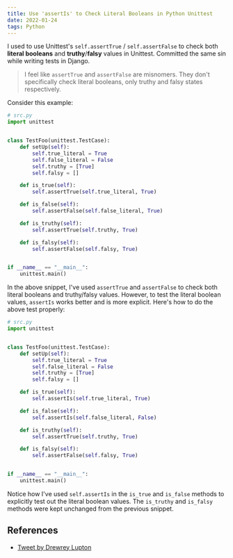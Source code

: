 ```yaml
---
title: Use 'assertIs' to Check Literal Booleans in Python Unittest
date: 2022-01-24
tags: Python
---
```


I used to use Unittest's `self.assertTrue` / `self.assertFalse` to check both **literal booleans** and **truthy**/**falsy** values in Unittest. Committed the same sin while writing tests in Django.

> I feel like `assertTrue` and `assertFalse` are misnomers. They don't specifically check literal booleans, only truthy and falsy states respectively.

Consider this example:


```python
# src.py
import unittest


class TestFoo(unittest.TestCase):
    def setUp(self):
        self.true_literal = True
        self.false_literal = False
        self.truthy = [True]
        self.falsy = []

    def is_true(self):
        self.assertTrue(self.true_literal, True)

    def is_false(self):
        self.assertFalse(self.false_literal, True)

    def is_truthy(self):
        self.assertTrue(self.truthy, True)

    def is_falsy(self):
        self.assertFalse(self.falsy, True)


if __name__ == "__main__":
    unittest.main()
```

In the above snippet, I've used `assertTrue` and `assertFalse` to check both literal booleans and truthy/falsy values. However, to test the literal boolean values, `assertIs` works better and is more explicit. Here's how to do the above test properly:

```python
# src.py
import unittest


class TestFoo(unittest.TestCase):
    def setUp(self):
        self.true_literal = True
        self.false_literal = False
        self.truthy = [True]
        self.falsy = []

    def is_true(self):
        self.assertIs(self.true_literal, True)

    def is_false(self):
        self.assertIs(self.false_literal, False)

    def is_truthy(self):
        self.assertTrue(self.truthy, True)

    def is_falsy(self):
        self.assertFalse(self.falsy, True)


if __name__ == "__main__":
    unittest.main()
```

Notice how I've used `self.assertIs` in the `is_true` and `is_false` methods to explicitly test out the literal boolean values. The `is_truthy` and `is_falsy` methods were kept unchanged from the previous snippet.

## References

* [Tweet by Drewrey Lupton](https://twitter.com/chieftanbonobo/status/741689567590395905)
